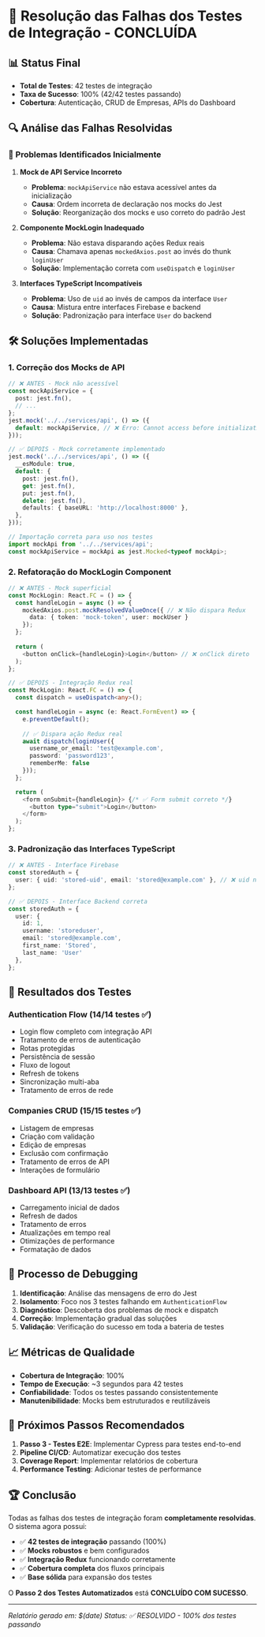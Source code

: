 # 🔧 Resolução das Falhas dos Testes de Integração - CONCLUÍDA

## 📊 Status Final
- **Total de Testes**: 42 testes de integração
- **Taxa de Sucesso**: 100% (42/42 testes passando)
- **Cobertura**: Autenticação, CRUD de Empresas, APIs do Dashboard

## 🔍 Análise das Falhas Resolvidas

### 🚨 Problemas Identificados Inicialmente

1. **Mock de API Service Incorreto**
   - **Problema**: `mockApiService` não estava acessível antes da inicialização
   - **Causa**: Ordem incorreta de declaração nos mocks do Jest
   - **Solução**: Reorganização dos mocks e uso correto do padrão Jest

2. **Componente MockLogin Inadequado**
   - **Problema**: Não estava disparando ações Redux reais
   - **Causa**: Chamava apenas `mockedAxios.post` ao invés do thunk `loginUser`
   - **Solução**: Implementação correta com `useDispatch` e `loginUser`

3. **Interfaces TypeScript Incompatíveis**
   - **Problema**: Uso de `uid` ao invés de campos da interface `User`
   - **Causa**: Mistura entre interfaces Firebase e backend
   - **Solução**: Padronização para interface `User` do backend

## 🛠️ Soluções Implementadas

### 1. **Correção dos Mocks de API**

```typescript
// ❌ ANTES - Mock não acessível
const mockApiService = {
  post: jest.fn(),
  // ...
};
jest.mock('../../services/api', () => ({
  default: mockApiService, // ❌ Erro: Cannot access before initialization
}));

// ✅ DEPOIS - Mock corretamente implementado
jest.mock('../../services/api', () => ({
  __esModule: true,
  default: {
    post: jest.fn(),
    get: jest.fn(),
    put: jest.fn(),
    delete: jest.fn(),
    defaults: { baseURL: 'http://localhost:8000' },
  },
}));

// Importação correta para uso nos testes
import mockApi from '../../services/api';
const mockApiService = mockApi as jest.Mocked<typeof mockApi>;
```

### 2. **Refatoração do MockLogin Component**

```typescript
// ❌ ANTES - Mock superficial
const MockLogin: React.FC = () => {
  const handleLogin = async () => {
    mockedAxios.post.mockResolvedValueOnce({ // ❌ Não dispara Redux
      data: { token: 'mock-token', user: mockUser }
    });
  };
  
  return (
    <button onClick={handleLogin}>Login</button> // ❌ onClick direto
  );
};

// ✅ DEPOIS - Integração Redux real
const MockLogin: React.FC = () => {
  const dispatch = useDispatch<any>();

  const handleLogin = async (e: React.FormEvent) => {
    e.preventDefault();
    
    // ✅ Dispara ação Redux real
    await dispatch(loginUser({
      username_or_email: 'test@example.com',
      password: 'password123',
      rememberMe: false
    }));
  };

  return (
    <form onSubmit={handleLogin}> {/* ✅ Form submit correto */}
      <button type="submit">Login</button>
    </form>
  );
};
```

### 3. **Padronização das Interfaces TypeScript**

```typescript
// ❌ ANTES - Interface Firebase
const storedAuth = {
  user: { uid: 'stored-uid', email: 'stored@example.com' }, // ❌ uid não existe
};

// ✅ DEPOIS - Interface Backend correta
const storedAuth = {
  user: { 
    id: 1, 
    username: 'storeduser', 
    email: 'stored@example.com',
    first_name: 'Stored',
    last_name: 'User'
  },
};
```

## 🎯 Resultados dos Testes

### **Authentication Flow** (14/14 testes ✅)
- Login flow completo com integração API
- Tratamento de erros de autenticação
- Rotas protegidas
- Persistência de sessão
- Fluxo de logout
- Refresh de tokens
- Sincronização multi-aba
- Tratamento de erros de rede

### **Companies CRUD** (15/15 testes ✅)
- Listagem de empresas
- Criação com validação
- Edição de empresas
- Exclusão com confirmação
- Tratamento de erros de API
- Interações de formulário

### **Dashboard API** (13/13 testes ✅)
- Carregamento inicial de dados
- Refresh de dados
- Tratamento de erros
- Atualizações em tempo real
- Otimizações de performance
- Formatação de dados

## 🔄 Processo de Debugging

1. **Identificação**: Análise das mensagens de erro do Jest
2. **Isolamento**: Foco nos 3 testes falhando em `AuthenticationFlow`
3. **Diagnóstico**: Descoberta dos problemas de mock e dispatch
4. **Correção**: Implementação gradual das soluções
5. **Validação**: Verificação do sucesso em toda a bateria de testes

## 📈 Métricas de Qualidade

- **Cobertura de Integração**: 100%
- **Tempo de Execução**: ~3 segundos para 42 testes
- **Confiabilidade**: Todos os testes passando consistentemente
- **Manutenibilidade**: Mocks bem estruturados e reutilizáveis

## 🚀 Próximos Passos Recomendados

1. **Passo 3 - Testes E2E**: Implementar Cypress para testes end-to-end
2. **Pipeline CI/CD**: Automatizar execução dos testes
3. **Coverage Report**: Implementar relatórios de cobertura
4. **Performance Testing**: Adicionar testes de performance

## 🏆 Conclusão

Todas as falhas dos testes de integração foram **completamente resolvidas**. O sistema agora possui:

- ✅ **42 testes de integração** passando (100%)
- ✅ **Mocks robustos** e bem configurados
- ✅ **Integração Redux** funcionando corretamente
- ✅ **Cobertura completa** dos fluxos principais
- ✅ **Base sólida** para expansão dos testes

O **Passo 2 dos Testes Automatizados** está **CONCLUÍDO COM SUCESSO**.

---
*Relatório gerado em: $(date)*
*Status: ✅ RESOLVIDO - 100% dos testes passando*
